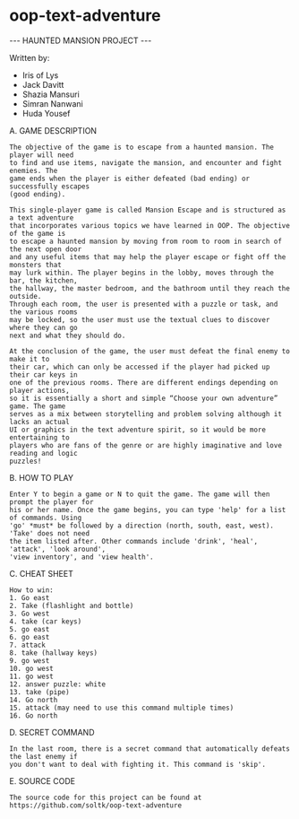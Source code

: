 ﻿# oop-text-adventure
--- HAUNTED MANSION PROJECT ---

Written by:

 * Iris of Lys
 * Jack Davitt
 * Shazia Mansuri
 * Simran Nanwani
 * Huda Yousef
 
A. GAME DESCRIPTION
 
	The objective of the game is to escape from a haunted mansion. The player will need 
	to find and use items, navigate the mansion, and encounter and fight enemies. The 
	game ends when the player is either defeated (bad ending) or successfully escapes 
	(good ending).
 	
 	This single-player game is called Mansion Escape and is structured as a text adventure 
 	that incorporates various topics we have learned in OOP. The objective of the game is 
 	to escape a haunted mansion by moving from room to room in search of the next open door 
 	and any useful items that may help the player escape or fight off the monsters that 
 	may lurk within. The player begins in the lobby, moves through the bar, the kitchen, 
 	the hallway, the master bedroom, and the bathroom until they reach the outside. 
	Through each room, the user is presented with a puzzle or task, and the various rooms 
	may be locked, so the user must use the textual clues to discover where they can go 
	next and what they should do.
 	
 	At the conclusion of the game, the user must defeat the final enemy to make it to 
 	their car, which can only be accessed if the player had picked up their car keys in 
 	one of the previous rooms. There are different endings depending on player actions, 
 	so it is essentially a short and simple “Choose your own adventure” game. The game 
	serves as a mix between storytelling and problem solving although it lacks an actual 
	UI or graphics in the text adventure spirit, so it would be more entertaining to 
	players who are fans of the genre or are highly imaginative and love reading and logic
	puzzles!
 	
B. HOW TO PLAY

	Enter Y to begin a game or N to quit the game. The game will then prompt the player for 
	his or her name. Once the game begins, you can type 'help' for a list of commands. Using
	'go' *must* be followed by a direction (north, south, east, west). 'Take' does not need 
	the item listed after. Other commands include 'drink', 'heal', 'attack', 'look around',
	'view inventory', and 'view health'.
	
C. CHEAT SHEET

	How to win:
	1. Go east
	2. Take (flashlight and bottle)
	3. Go west
	4. take (car keys)
	5. go east
	6. go east
	7. attack
	8. take (hallway keys)
	9. go west
	10. go west
	11. go west
	12. answer puzzle: white
	13. take (pipe)
	14. Go north
	15. attack (may need to use this command multiple times)
	16. Go north
	
D. SECRET COMMAND	

	In the last room, there is a secret command that automatically defeats the last enemy if 
	you don't want to deal with fighting it. This command is 'skip'.

E. SOURCE CODE
	
	The source code for this project can be found at https://github.com/soltk/oop-text-adventure

